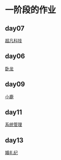 # 一阶段的作业
## day07
<a href='https://nini7059nini.github.io/%E8%B6%85%E5%87%A1%E7%A7%91%E6%8A%80/code/html/%E8%B6%85%E5%87%A1%E6%8A%80%E6%9C%AF.html'>超凡科技</a>
## day06
<a href='https://nini7059nini.github.io/day05/code/html/%E5%8D%A7%E9%BE%99.html'>卧龙</a>

## day09
<a href='https://nini7059nini.github.io/day09/code/html/%E5%B0%8F%E9%B9%BF.html'>小鹿</a>

## day11
<a href='https://nini7059nini.github.io/day11/code/html/系统管理.html'>系统管理</a>

## day13
<a href='https://nini7059nini.github.io/day13/code/html/婚礼纪.html'>婚礼纪</a>